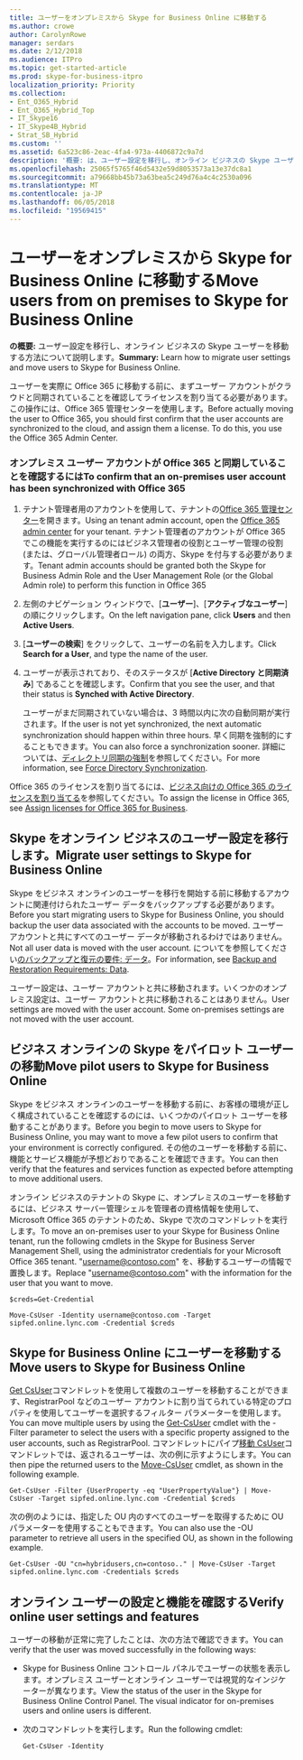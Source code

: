 ```yaml
---
title: ユーザーをオンプレミスから Skype for Business Online に移動する
ms.author: crowe
author: CarolynRowe
manager: serdars
ms.date: 2/12/2018
ms.audience: ITPro
ms.topic: get-started-article
ms.prod: skype-for-business-itpro
localization_priority: Priority
ms.collection:
- Ent_O365_Hybrid
- Ent_O365_Hybrid_Top
- IT_Skype16
- IT_Skype4B_Hybrid
- Strat_SB_Hybrid
ms.custom: ''
ms.assetid: 6a523c86-2eac-4fa4-973a-4406872c9a7d
description: '概要: は、ユーザー設定を移行し、オンライン ビジネスの Skype ユーザーを移動する方法を説明します。'
ms.openlocfilehash: 25065f5765f46d5432e59d8053573a13e37dc8a1
ms.sourcegitcommit: a79668bb45b73a63bea5c249d76a4c4c2530a096
ms.translationtype: MT
ms.contentlocale: ja-JP
ms.lasthandoff: 06/05/2018
ms.locfileid: "19569415"
---
```

# <a name="move-users-from-on-premises-to-skype-for-business-online"></a><span data-ttu-id="9421e-103">ユーザーをオンプレミスから Skype for Business Online に移動する</span><span class="sxs-lookup"><span data-stu-id="9421e-103">Move users from on premises to Skype for Business Online</span></span>
 
<span data-ttu-id="9421e-104">**の概要:** ユーザー設定を移行し、オンライン ビジネスの Skype ユーザーを移動する方法について説明します。</span><span class="sxs-lookup"><span data-stu-id="9421e-104">**Summary:** Learn how to migrate user settings and move users to Skype for Business Online.</span></span>
  
<span data-ttu-id="9421e-p101">ユーザーを実際に Office 365 に移動する前に、まずユーザー アカウントがクラウドと同期されていることを確認してライセンスを割り当てる必要があります。この操作には、Office 365 管理センターを使用します。</span><span class="sxs-lookup"><span data-stu-id="9421e-p101">Before actually moving the user to Office 365, you should first confirm that the user accounts are synchronized to the cloud, and assign them a license. To do this, you use the Office 365 Admin Center.</span></span>
  
### <a name="to-confirm-that-an-on-premises-user-account-has-been-synchronized-with-office-365"></a><span data-ttu-id="9421e-107">オンプレミス ユーザー アカウントが Office 365 と同期していることを確認するには</span><span class="sxs-lookup"><span data-stu-id="9421e-107">To confirm that an on-premises user account has been synchronized with Office 365</span></span>

1. <span data-ttu-id="9421e-108">テナント管理者用のアカウントを使用して、テナントの[Office 365 管理センター](https://portal.office.com/)を開きます。</span><span class="sxs-lookup"><span data-stu-id="9421e-108">Using an tenant admin account, open the [Office 365 admin center](https://portal.office.com/) for your tenant.</span></span>  <span data-ttu-id="9421e-109">テナント管理者のアカウントが Office 365 でこの機能を実行するのにはビジネス管理者の役割とユーザー管理の役割 (または、グローバル管理者ロール) の両方、Skype を付与する必要があります。</span><span class="sxs-lookup"><span data-stu-id="9421e-109">Tenant admin accounts should be granted both the Skype for Business Admin Role and the User Management Role (or the Global Admin role) to perform this function in Office 365</span></span>
    
2. <span data-ttu-id="9421e-110">左側のナビゲーション ウィンドウで、[**ユーザー**]、[**アクティブなユーザー**] の順にクリックします。</span><span class="sxs-lookup"><span data-stu-id="9421e-110">On the left navigation pane, click **Users** and then **Active Users**.</span></span>
    
3. <span data-ttu-id="9421e-111">[**ユーザーの検索**] をクリックして、ユーザーの名前を入力します。</span><span class="sxs-lookup"><span data-stu-id="9421e-111">Click **Search for a User**, and type the name of the user.</span></span>
    
4. <span data-ttu-id="9421e-112">ユーザーが表示されており、そのステータスが [**Active Directory と同期済み**] であることを確認します。</span><span class="sxs-lookup"><span data-stu-id="9421e-112">Confirm that you see the user, and that their status is **Synched with Active Directory**.</span></span>
    
    <span data-ttu-id="9421e-113">ユーザーがまだ同期されていない場合は、3 時間以内に次の自動同期が実行されます。</span><span class="sxs-lookup"><span data-stu-id="9421e-113">If the user is not yet synchronized, the next automatic synchronization should happen within three hours.</span></span> <span data-ttu-id="9421e-114">早く同期を強制的にすることもできます。</span><span class="sxs-lookup"><span data-stu-id="9421e-114">You can also force a synchronization sooner.</span></span> <span data-ttu-id="9421e-115">詳細については、[ディレクトリ同期の強制](https://msdn.microsoft.com/en-us/library/azure/jj151771.aspx)を参照してください。</span><span class="sxs-lookup"><span data-stu-id="9421e-115">For more information, see [Force Directory Synchronization](https://msdn.microsoft.com/en-us/library/azure/jj151771.aspx).</span></span>
    
<span data-ttu-id="9421e-116">Office 365 のライセンスを割り当てるには、[ビジネス向けの Office 365 のライセンスを割り当てる](https://support.office.com/en-us/article/Assign-or-unassign-licenses-for-Office-365-for-business-997596b5-4173-4627-b915-36abac6786dc)を参照してください。</span><span class="sxs-lookup"><span data-stu-id="9421e-116">To assign the license in Office 365, see [Assign licenses for Office 365 for Business](https://support.office.com/en-us/article/Assign-or-unassign-licenses-for-Office-365-for-business-997596b5-4173-4627-b915-36abac6786dc).</span></span>
  
## <a name="migrate-user-settings-to-skype-for-business-online"></a><span data-ttu-id="9421e-117">Skype をオンライン ビジネスのユーザー設定を移行します。</span><span class="sxs-lookup"><span data-stu-id="9421e-117">Migrate user settings to Skype for Business Online</span></span>

<span data-ttu-id="9421e-118">Skype をビジネス オンラインのユーザーを移行を開始する前に移動するアカウントに関連付けられたユーザー データをバックアップする必要があります。</span><span class="sxs-lookup"><span data-stu-id="9421e-118">Before you start migrating users to Skype for Business Online, you should backup the user data associated with the accounts to be moved.</span></span> <span data-ttu-id="9421e-119">ユーザー アカウントと共にすべてのユーザー データが移動されるわけではありません。</span><span class="sxs-lookup"><span data-stu-id="9421e-119">Not all user data is moved with the user account.</span></span> <span data-ttu-id="9421e-120">についてを参照してください[のバックアップと復元の要件: データ](http://technet.microsoft.com/library/ecfb8e4d-cb4f-476d-9772-4486bd683c04.aspx)。</span><span class="sxs-lookup"><span data-stu-id="9421e-120">For information, see [Backup and Restoration Requirements: Data](http://technet.microsoft.com/library/ecfb8e4d-cb4f-476d-9772-4486bd683c04.aspx).</span></span>
  
<span data-ttu-id="9421e-p105">ユーザー設定は、ユーザー アカウントと共に移動されます。いくつかのオンプレミス設定は、ユーザー アカウントと共に移動されることはありません。</span><span class="sxs-lookup"><span data-stu-id="9421e-p105">User settings are moved with the user account. Some on-premises settings are not moved with the user account.</span></span>
  
## <a name="move-pilot-users-to-skype-for-business-online"></a><span data-ttu-id="9421e-123">ビジネス オンラインの Skype をパイロット ユーザーの移動</span><span class="sxs-lookup"><span data-stu-id="9421e-123">Move pilot users to Skype for Business Online</span></span>

<span data-ttu-id="9421e-124">Skype をビジネス オンラインのユーザーを移動する前に、お客様の環境が正しく構成されていることを確認するのには、いくつかのパイロット ユーザーを移動することがあります。</span><span class="sxs-lookup"><span data-stu-id="9421e-124">Before you begin to move users to Skype for Business Online, you may want to move a few pilot users to confirm that your environment is correctly configured.</span></span> <span data-ttu-id="9421e-125">その他のユーザーを移動する前に、機能とサービス機能が予想どおりであることを確認できます。</span><span class="sxs-lookup"><span data-stu-id="9421e-125">You can then verify that the features and services function as expected before attempting to move additional users.</span></span>
  
<span data-ttu-id="9421e-126">オンライン ビジネスのテナントの Skype に、オンプレミスのユーザーを移動するには、ビジネス サーバー管理シェルを管理者の資格情報を使用して、Microsoft Office 365 のテナントのため、Skype で次のコマンドレットを実行します。</span><span class="sxs-lookup"><span data-stu-id="9421e-126">To move an on-premises user to your Skype for Business Online tenant, run the following cmdlets in the Skype for Business Server Management Shell, using the administrator credentials for your Microsoft Office 365 tenant.</span></span> <span data-ttu-id="9421e-127">"username@contoso.com" を、移動するユーザーの情報で置換します。</span><span class="sxs-lookup"><span data-stu-id="9421e-127">Replace "username@contoso.com" with the information for the user that you want to move.</span></span>
  
```
$creds=Get-Credential
```

```
Move-CsUser -Identity username@contoso.com -Target sipfed.online.lync.com -Credential $creds 
```

## <a name="move-users-to-skype-for-business-online"></a><span data-ttu-id="9421e-128">Skype for Business Online にユーザーを移動する</span><span class="sxs-lookup"><span data-stu-id="9421e-128">Move users to Skype for Business Online</span></span>

<span data-ttu-id="9421e-129">[Get CsUser](https://docs.microsoft.com/powershell/module/skype/get-csuser?view=skype-ps)コマンドレットを使用して複数のユーザーを移動することができます、RegistrarPool などのユーザー アカウントに割り当てられている特定のプロパティを使用してユーザーを選択するフィルター パラメーターを使用します。</span><span class="sxs-lookup"><span data-stu-id="9421e-129">You can move multiple users by using the [Get-CsUser](https://docs.microsoft.com/powershell/module/skype/get-csuser?view=skype-ps) cmdlet with the -Filter parameter to select the users with a specific property assigned to the user accounts, such as RegistrarPool.</span></span> <span data-ttu-id="9421e-130">コマンドレットにパイプ[移動 CsUser](https://docs.microsoft.com/powershell/module/skype/move-csuser?view=skype-ps)コマンドレットでは、返されるユーザーは、次の例に示すようにします。</span><span class="sxs-lookup"><span data-stu-id="9421e-130">You can then pipe the returned users to the [Move-CsUser](https://docs.microsoft.com/powershell/module/skype/move-csuser?view=skype-ps) cmdlet, as shown in the following example.</span></span>
  
```
Get-CsUser -Filter {UserProperty -eq "UserPropertyValue"} | Move-CsUser -Target sipfed.online.lync.com -Credential $creds 
```

<span data-ttu-id="9421e-131">次の例のようには、指定した OU 内のすべてのユーザーを取得するために OU パラメーターを使用することもできます。</span><span class="sxs-lookup"><span data-stu-id="9421e-131">You can also use the -OU parameter to retrieve all users in the specified OU, as shown in the following example.</span></span>
  
```
Get-CsUser -OU "cn=hybridusers,cn=contoso.." | Move-CsUser -Target sipfed.online.lync.com -Credentials $creds 
```

## <a name="verify-online-user-settings-and-features"></a><span data-ttu-id="9421e-132">オンライン ユーザーの設定と機能を確認する</span><span class="sxs-lookup"><span data-stu-id="9421e-132">Verify online user settings and features</span></span>

<span data-ttu-id="9421e-133">ユーザーの移動が正常に完了したことは、次の方法で確認できます。</span><span class="sxs-lookup"><span data-stu-id="9421e-133">You can verify that the user was moved successfully in the following ways:</span></span>
  
- <span data-ttu-id="9421e-p109">Skype for Business Online コントロール パネルでユーザーの状態を表示します。オンプレミス ユーザーとオンライン ユーザーでは視覚的なインジケーターが異なります。</span><span class="sxs-lookup"><span data-stu-id="9421e-p109">View the status of the user in the Skype for Business Online Control Panel. The visual indicator for on-premises users and online users is different.</span></span>
    
- <span data-ttu-id="9421e-136">次のコマンドレットを実行します。</span><span class="sxs-lookup"><span data-stu-id="9421e-136">Run the following cmdlet:</span></span>
    
  ```
  Get-CsUser -Identity
  ```